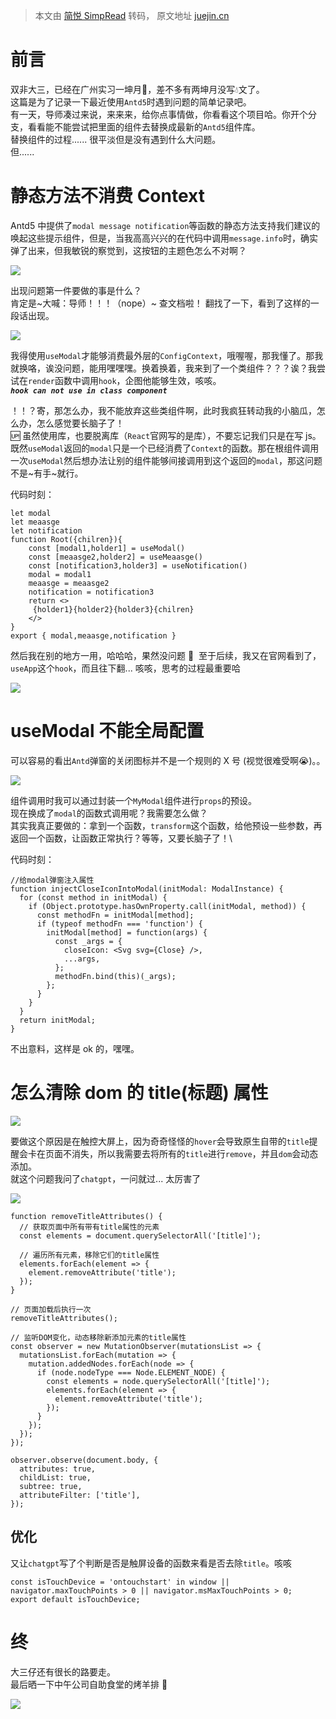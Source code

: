 > 本文由 [简悦 SimpRead](http://ksria.com/simpread/) 转码， 原文地址 [juejin.cn](https://juejin.cn/post/7221802192600154167)

前言
==

双非大三，已经在广州实习一坤月🐤，差不多有两坤月没写💧文了。  
这篇是为了记录一下最近使用`Antd5`时遇到问题的简单记录吧。  
有一天，导师凑过来说，来来来，给你点事情做，你看看这个项目哈。你开个分支，看看能不能尝试把里面的组件去替换成最新的`Antd5`组件库。  
替换组件的过程...... 很平淡但是没有遇到什么大问题。  
但......

静态方法不消费 Context
===============

Antd5 中提供了`modal message notification`等函数的静态方法支持我们建议的唤起这些提示组件，但是，当我高高兴兴的在代码中调用`message.info`时，确实弹了出来，但我敏锐的察觉到，这按钮的主题色怎么不对啊？

![](https://p6-juejin.byteimg.com/tos-cn-i-k3u1fbpfcp/964d4dcc220c460eb617f48c022a690e~tplv-k3u1fbpfcp-zoom-in-crop-mark:1512:0:0:0.awebp?)

出现问题第一件要做的事是什么？  
肯定是~大喊：导师！！！（nope）~ 查文档啦！ 翻找了一下，看到了这样的一段话出现。

![](https://p1-juejin.byteimg.com/tos-cn-i-k3u1fbpfcp/0ae6ce37e4724fb5834ac04159549a74~tplv-k3u1fbpfcp-zoom-in-crop-mark:1512:0:0:0.awebp?)

我得使用`useModal`才能够消费最外层的`ConfigContext`，哦喔喔，那我懂了。那我就换咯，诶没问题，能用嘿嘿嘿。换着换着，我来到了一个类组件？？？诶？我尝试在`render`函数中调用`hook`，企图他能够生效，咳咳。  
_**`hook can not use in class component`**_

！！？寄，那怎么办，我不能放弃这些类组件啊，此时我疯狂转动我的小脑瓜，怎么办，怎么感觉要长脑子了！  
🆙 虽然使用库，也要脱离库（`React`官网写的是库），不要忘记我们只是在写 js。 既然`useModal`返回的`modal`只是一个已经消费了`Context`的函数。那在根组件调用一次`useModal`然后想办法让别的组件能够间接调用到这个返回的`modal`，那这问题不是~有手~就行。

代码时刻：

```
let modal
let meaasge
let notification
function Root({chilren}){
    const [modal1,holder1] = useModal()
    const [meaasge2,holder2] = useMeaasge()
    const [notification3,holder3] = useNotification()
    modal = modal1
    meaasge = meaasge2
    notification = notification3
    return <>
     {holder1}{holder2}{holder3}{chilren}
    </>
}
export { modal,meaasge,notification }
```

然后我在别的地方一用，哈哈哈，果然没问题 🫵  至于后续，我又在官网看到了，`useApp`这个`hook`，而且往下翻... 咳咳，思考的过程最重要哈

![](https://p9-juejin.byteimg.com/tos-cn-i-k3u1fbpfcp/cc36f8c6a3cf4d039059708f208b3512~tplv-k3u1fbpfcp-zoom-in-crop-mark:1512:0:0:0.awebp?)

useModal 不能全局配置
===============

可以容易的看出`Antd`弹窗的关闭图标并不是一个规则的 X 号 (视觉很难受啊😭)。。

![](https://p9-juejin.byteimg.com/tos-cn-i-k3u1fbpfcp/f4d00438053249ed96a6a31474d4b67f~tplv-k3u1fbpfcp-zoom-in-crop-mark:1512:0:0:0.awebp?)

组件调用时我可以通过封装一个`MyModal`组件进行`props`的预设。  
现在换成了`modal`的函数式调用呢？我需要怎么做？  
其实我真正要做的：拿到一个函数，`transform`这个函数，给他预设一些参数，再返回一个函数，让函数正常执行？等等，又要长脑子了！\

代码时刻：

```
//给modal弹窗注入属性
function injectCloseIconIntoModal(initModal: ModalInstance) {
  for (const method in initModal) {
    if (Object.prototype.hasOwnProperty.call(initModal, method)) {
      const methodFn = initModal[method];
      if (typeof methodFn === 'function') {
        initModal[method] = function(args) {
          const _args = {
            closeIcon: <Svg svg={Close} />,
            ...args,
          };
          methodFn.bind(this)(_args);
        };
      }
    }
  }
  return initModal;
}
```

不出意料，这样是 ok 的，嘿嘿。

怎么清除 dom 的 title(标题) 属性
=======================

![](https://p1-juejin.byteimg.com/tos-cn-i-k3u1fbpfcp/9f41b2b558cc44f4af37924565914b3f~tplv-k3u1fbpfcp-zoom-in-crop-mark:1512:0:0:0.awebp?)

要做这个原因是在触控大屏上，因为奇奇怪怪的`hover`会导致原生自带的`title`提醒会卡在页面不消失，所以我需要去将所有的`title`进行`remove`，并且`dom`会动态添加。  
就这个问题我问了`chatgpt`，一问就过... 太厉害了

![](https://p9-juejin.byteimg.com/tos-cn-i-k3u1fbpfcp/83c63e1c0a234a2c96a8bcaef90eb4d9~tplv-k3u1fbpfcp-zoom-in-crop-mark:1512:0:0:0.awebp?)

```
function removeTitleAttributes() {
  // 获取页面中所有带有title属性的元素
  const elements = document.querySelectorAll('[title]');

  // 遍历所有元素，移除它们的title属性
  elements.forEach(element => {
    element.removeAttribute('title');
  });
}

// 页面加载后执行一次
removeTitleAttributes();

// 监听DOM变化，动态移除新添加元素的title属性
const observer = new MutationObserver(mutationsList => {
  mutationsList.forEach(mutation => {
    mutation.addedNodes.forEach(node => {
      if (node.nodeType === Node.ELEMENT_NODE) {
        const elements = node.querySelectorAll('[title]');
        elements.forEach(element => {
          element.removeAttribute('title');
        });
      }
    });
  });
});

observer.observe(document.body, {
  attributes: true,
  childList: true,
  subtree: true,
  attributeFilter: ['title'],
});
```

优化
--

又让`chatgpt`写了个判断是否是触屏设备的函数来看是否去除`title`。咳咳

```
const isTouchDevice = 'ontouchstart' in window || navigator.maxTouchPoints > 0 || navigator.msMaxTouchPoints > 0;
export default isTouchDevice;
```

终
=

大三仔还有很长的路要走。  
最后晒一下中午公司自助食堂的烤羊排 🥢

![](https://p6-juejin.byteimg.com/tos-cn-i-k3u1fbpfcp/b51ffd4024014dba8834db9311a7c545~tplv-k3u1fbpfcp-zoom-in-crop-mark:1512:0:0:0.awebp?)
